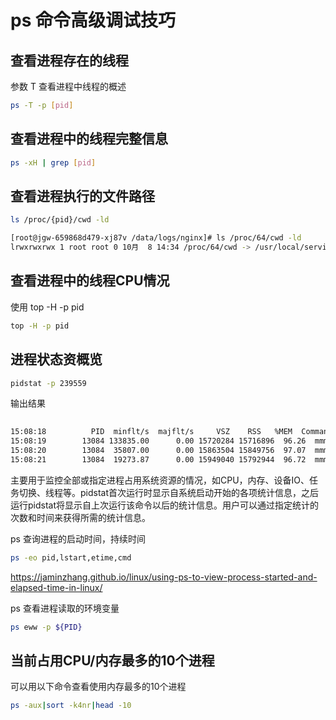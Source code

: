 # ps 命令高级调试技巧

## 查看进程存在的线程

参数 T 查看进程中线程的概述
```bash
ps -T -p [pid]
```

## 查看进程中的线程完整信息

```bash
ps -xH | grep [pid]
```

## 查看进程执行的文件路径

```bash
ls /proc/{pid}/cwd -ld
```

```bash
[root@jgw-659868d479-xj87v /data/logs/nginx]# ls /proc/64/cwd -ld
lrwxrwxrwx 1 root root 0 10月  8 14:34 /proc/64/cwd -> /usr/local/services/tnginx_1_0_0-1.0/bin
```

## 查看进程中的线程CPU情况

使用 top -H -p pid 


```bash
top -H -p pid
```

## 进程状态资概览

```bash
pidstat -p 239559
```

输出结果

```bash
  
15:08:18          PID  minflt/s  majflt/s     VSZ    RSS   %MEM  Command
15:08:19        13084 133835.00      0.00 15720284 15716896  96.26  mmmm
15:08:20        13084  35807.00      0.00 15863504 15849756  97.07  mmmm
15:08:21        13084  19273.87      0.00 15949040 15792944  96.72  mmmm
```

主要用于监控全部或指定进程占用系统资源的情况，如CPU，内存、设备IO、任务切换、线程等。pidstat首次运行时显示自系统启动开始的各项统计信息，之后运行pidstat将显示自上次运行该命令以后的统计信息。用户可以通过指定统计的次数和时间来获得所需的统计信息。


ps 查询进程的启动时间，持续时间

```bash
ps -eo pid,lstart,etime,cmd 
```

https://jaminzhang.github.io/linux/using-ps-to-view-process-started-and-elapsed-time-in-linux/


ps 查看进程读取的环境变量

```bash
ps eww -p ${PID}
```

## 当前占用CPU/内存最多的10个进程

可以用以下命令查看使用内存最多的10个进程
```bash
ps -aux|sort -k4nr|head -10
```
